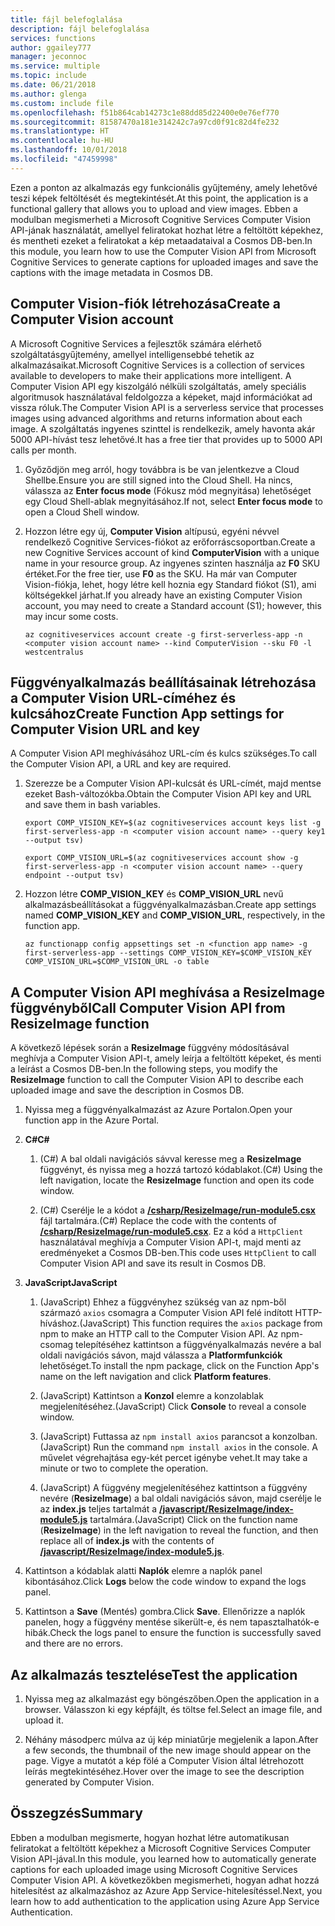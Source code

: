 ```yaml
---
title: fájl belefoglalása
description: fájl belefoglalása
services: functions
author: ggailey777
manager: jeconnoc
ms.service: multiple
ms.topic: include
ms.date: 06/21/2018
ms.author: glenga
ms.custom: include file
ms.openlocfilehash: f51b864cab14273c1e88dd85d22400e0e76ef770
ms.sourcegitcommit: 81587470a181e314242c7a97cd0f91c82d4fe232
ms.translationtype: HT
ms.contentlocale: hu-HU
ms.lasthandoff: 10/01/2018
ms.locfileid: "47459998"
---
```

<span data-ttu-id="aa030-103">Ezen a ponton az alkalmazás egy funkcionális gyűjtemény, amely lehetővé teszi képek feltöltését és megtekintését.</span><span class="sxs-lookup"><span data-stu-id="aa030-103">At this point, the application is a functional gallery that allows you to upload and view images.</span></span> <span data-ttu-id="aa030-104">Ebben a modulban megismerheti a Microsoft Cognitive Services Computer Vision API-jának használatát, amellyel feliratokat hozhat létre a feltöltött képekhez, és mentheti ezeket a feliratokat a kép metaadataival a Cosmos DB-ben.</span><span class="sxs-lookup"><span data-stu-id="aa030-104">In this module, you learn how to use the Computer Vision API from Microsoft Cognitive Services to generate captions for uploaded images and save the captions with the image metadata in Cosmos DB.</span></span>

## <a name="create-a-computer-vision-account"></a><span data-ttu-id="aa030-105">Computer Vision-fiók létrehozása</span><span class="sxs-lookup"><span data-stu-id="aa030-105">Create a Computer Vision account</span></span>

<span data-ttu-id="aa030-106">A Microsoft Cognitive Services a fejlesztők számára elérhető szolgáltatásgyűjtemény, amellyel intelligensebbé tehetik az alkalmazásaikat.</span><span class="sxs-lookup"><span data-stu-id="aa030-106">Microsoft Cognitive Services is a collection of services available to developers to make their applications more intelligent.</span></span> <span data-ttu-id="aa030-107">A Computer Vision API egy kiszolgáló nélküli szolgáltatás, amely speciális algoritmusok használatával feldolgozza a képeket, majd információkat ad vissza róluk.</span><span class="sxs-lookup"><span data-stu-id="aa030-107">The Computer Vision API is a serverless service that processes images using advanced algorithms and returns information about each image.</span></span> <span data-ttu-id="aa030-108">A szolgáltatás ingyenes szinttel is rendelkezik, amely havonta akár 5000 API-hívást tesz lehetővé.</span><span class="sxs-lookup"><span data-stu-id="aa030-108">It has a free tier that provides up to 5000 API calls per month.</span></span>

1. <span data-ttu-id="aa030-109">Győződjön meg arról, hogy továbbra is be van jelentkezve a Cloud Shellbe.</span><span class="sxs-lookup"><span data-stu-id="aa030-109">Ensure you are still signed into the Cloud Shell.</span></span> <span data-ttu-id="aa030-110">Ha nincs, válassza az **Enter focus mode** (Fókusz mód megnyitása) lehetőséget egy Cloud Shell-ablak megnyitásához.</span><span class="sxs-lookup"><span data-stu-id="aa030-110">If not, select **Enter focus mode** to open a Cloud Shell window.</span></span> 

1. <span data-ttu-id="aa030-111">Hozzon létre egy új, **Computer Vision** altípusú, egyéni névvel rendelkező Cognitive Services-fiókot az erőforráscsoportban.</span><span class="sxs-lookup"><span data-stu-id="aa030-111">Create a new Cognitive Services account of kind **ComputerVision** with a unique name in your resource group.</span></span> <span data-ttu-id="aa030-112">Az ingyenes szinten használja az **F0** SKU értéket.</span><span class="sxs-lookup"><span data-stu-id="aa030-112">For the free tier, use **F0** as the SKU.</span></span> <span data-ttu-id="aa030-113">Ha már van Computer Vision-fiókja, lehet, hogy létre kell hoznia egy Standard fiókot (S1), ami költségekkel járhat.</span><span class="sxs-lookup"><span data-stu-id="aa030-113">If you already have an existing Computer Vision account, you may need to create a Standard account (S1); however, this may incur some costs.</span></span>

    ```azurecli
    az cognitiveservices account create -g first-serverless-app -n <computer vision account name> --kind ComputerVision --sku F0 -l westcentralus
    ```


## <a name="create-function-app-settings-for-computer-vision-url-and-key"></a><span data-ttu-id="aa030-114">Függvényalkalmazás beállításainak létrehozása a Computer Vision URL-címéhez és kulcsához</span><span class="sxs-lookup"><span data-stu-id="aa030-114">Create Function App settings for Computer Vision URL and key</span></span>

<span data-ttu-id="aa030-115">A Computer Vision API meghívásához URL-cím és kulcs szükséges.</span><span class="sxs-lookup"><span data-stu-id="aa030-115">To call the Computer Vision API, a URL and key are required.</span></span>

1. <span data-ttu-id="aa030-116">Szerezze be a Computer Vision API-kulcsát és URL-címét, majd mentse ezeket Bash-változókba.</span><span class="sxs-lookup"><span data-stu-id="aa030-116">Obtain the Computer Vision API key and URL and save them in bash variables.</span></span>

    ```azurecli
    export COMP_VISION_KEY=$(az cognitiveservices account keys list -g first-serverless-app -n <computer vision account name> --query key1 --output tsv)
    ```
    ```azurecli
    export COMP_VISION_URL=$(az cognitiveservices account show -g first-serverless-app -n <computer vision account name> --query endpoint --output tsv)
    ```

1. <span data-ttu-id="aa030-117">Hozzon létre **COMP_VISION_KEY** és **COMP_VISION_URL** nevű alkalmazásbeállításokat a függvényalkalmazásban.</span><span class="sxs-lookup"><span data-stu-id="aa030-117">Create app settings named **COMP_VISION_KEY** and **COMP_VISION_URL**, respectively, in the function app.</span></span>

    ```azurecli
    az functionapp config appsettings set -n <function app name> -g first-serverless-app --settings COMP_VISION_KEY=$COMP_VISION_KEY COMP_VISION_URL=$COMP_VISION_URL -o table
    ```


## <a name="call-computer-vision-api-from-resizeimage-function"></a><span data-ttu-id="aa030-118">A Computer Vision API meghívása a ResizeImage függvényből</span><span class="sxs-lookup"><span data-stu-id="aa030-118">Call Computer Vision API from ResizeImage function</span></span>

<span data-ttu-id="aa030-119">A következő lépések során a **ResizeImage** függvény módosításával meghívja a Computer Vision API-t, amely leírja a feltöltött képeket, és menti a leírást a Cosmos DB-ben.</span><span class="sxs-lookup"><span data-stu-id="aa030-119">In the following steps, you modify the **ResizeImage** function to call the Computer Vision API to describe each uploaded image and save the description in Cosmos DB.</span></span>

1. <span data-ttu-id="aa030-120">Nyissa meg a függvényalkalmazást az Azure Portalon.</span><span class="sxs-lookup"><span data-stu-id="aa030-120">Open your function app in the Azure Portal.</span></span>

1. <span data-ttu-id="aa030-121">**C#**</span><span class="sxs-lookup"><span data-stu-id="aa030-121">**C#**</span></span>

    1. <span data-ttu-id="aa030-122">(C#) A bal oldali navigációs sávval keresse meg a **ResizeImage** függvényt, és nyissa meg a hozzá tartozó kódablakot.</span><span class="sxs-lookup"><span data-stu-id="aa030-122">(C#) Using the left navigation, locate the **ResizeImage** function and open its code window.</span></span>

    1. <span data-ttu-id="aa030-123">(C#) Cserélje le a kódot a [**/csharp/ResizeImage/run-module5.csx**](https://raw.githubusercontent.com/Azure-Samples/functions-first-serverless-web-application/master/csharp/ResizeImage/run-module5.csx) fájl tartalmára.</span><span class="sxs-lookup"><span data-stu-id="aa030-123">(C#) Replace the code with the contents of [**/csharp/ResizeImage/run-module5.csx**](https://raw.githubusercontent.com/Azure-Samples/functions-first-serverless-web-application/master/csharp/ResizeImage/run-module5.csx).</span></span> <span data-ttu-id="aa030-124">Ez a kód a `HttpClient` használatával meghívja a Computer Vision API-t, majd menti az eredményeket a Cosmos DB-ben.</span><span class="sxs-lookup"><span data-stu-id="aa030-124">This code uses `HttpClient` to call Computer Vision API and save its result in Cosmos DB.</span></span>

1. <span data-ttu-id="aa030-125">**JavaScript**</span><span class="sxs-lookup"><span data-stu-id="aa030-125">**JavaScript**</span></span>

    1. <span data-ttu-id="aa030-126">(JavaScript) Ehhez a függvényhez szükség van az npm-ből származó `axios` csomagra a Computer Vision API felé indított HTTP-híváshoz.</span><span class="sxs-lookup"><span data-stu-id="aa030-126">(JavaScript) This function requires the `axios` package from npm to make an HTTP call to the Computer Vision API.</span></span> <span data-ttu-id="aa030-127">Az npm-csomag telepítéséhez kattintson a függvényalkalmazás nevére a bal oldali navigációs sávon, majd válassza a **Platformfunkciók** lehetőséget.</span><span class="sxs-lookup"><span data-stu-id="aa030-127">To install the npm package, click on the Function App's name on the left navigation and click **Platform features**.</span></span>

    1. <span data-ttu-id="aa030-128">(JavaScript) Kattintson a **Konzol** elemre a konzolablak megjelenítéséhez.</span><span class="sxs-lookup"><span data-stu-id="aa030-128">(JavaScript) Click **Console** to reveal a console window.</span></span>

    1. <span data-ttu-id="aa030-129">(JavaScript) Futtassa az `npm install axios` parancsot a konzolban.</span><span class="sxs-lookup"><span data-stu-id="aa030-129">(JavaScript) Run the command `npm install axios` in the console.</span></span> <span data-ttu-id="aa030-130">A művelet végrehajtása egy-két percet igénybe vehet.</span><span class="sxs-lookup"><span data-stu-id="aa030-130">It may take a minute or two to complete the operation.</span></span>

    1. <span data-ttu-id="aa030-131">(JavaScript) A függvény megjelenítéséhez kattintson a függvény nevére (**ResizeImage**) a bal oldali navigációs sávon, majd cserélje le az **index.js** teljes tartalmát a [**/javascript/ResizeImage/index-module5.js**](https://raw.githubusercontent.com/Azure-Samples/functions-first-serverless-web-application/master/javascript/ResizeImage/index-module5.js) tartalmára.</span><span class="sxs-lookup"><span data-stu-id="aa030-131">(JavaScript) Click on the function name (**ResizeImage**) in the left navigation to reveal the function, and then replace all of **index.js** with the contents of [**/javascript/ResizeImage/index-module5.js**](https://raw.githubusercontent.com/Azure-Samples/functions-first-serverless-web-application/master/javascript/ResizeImage/index-module5.js).</span></span>

1. <span data-ttu-id="aa030-132">Kattintson a kódablak alatti **Naplók** elemre a naplók panel kibontásához.</span><span class="sxs-lookup"><span data-stu-id="aa030-132">Click **Logs** below the code window to expand the logs panel.</span></span>

1. <span data-ttu-id="aa030-133">Kattintson a **Save** (Mentés) gombra.</span><span class="sxs-lookup"><span data-stu-id="aa030-133">Click **Save**.</span></span> <span data-ttu-id="aa030-134">Ellenőrizze a naplók panelen, hogy a függvény mentése sikerült-e, és nem tapasztalhatók-e hibák.</span><span class="sxs-lookup"><span data-stu-id="aa030-134">Check the logs panel to ensure the function is successfully saved and there are no errors.</span></span>


## <a name="test-the-application"></a><span data-ttu-id="aa030-135">Az alkalmazás tesztelése</span><span class="sxs-lookup"><span data-stu-id="aa030-135">Test the application</span></span>

1. <span data-ttu-id="aa030-136">Nyissa meg az alkalmazást egy böngészőben.</span><span class="sxs-lookup"><span data-stu-id="aa030-136">Open the application in a browser.</span></span> <span data-ttu-id="aa030-137">Válasszon ki egy képfájlt, és töltse fel.</span><span class="sxs-lookup"><span data-stu-id="aa030-137">Select an image file, and upload it.</span></span>

1. <span data-ttu-id="aa030-138">Néhány másodperc múlva az új kép miniatűrje megjelenik a lapon.</span><span class="sxs-lookup"><span data-stu-id="aa030-138">After a few seconds, the thumbnail of the new image should appear on the page.</span></span> <span data-ttu-id="aa030-139">Vigye a mutatót a kép fölé a Computer Vision által létrehozott leírás megtekintéséhez.</span><span class="sxs-lookup"><span data-stu-id="aa030-139">Hover over the image to see the description generated by Computer Vision.</span></span>


## <a name="summary"></a><span data-ttu-id="aa030-140">Összegzés</span><span class="sxs-lookup"><span data-stu-id="aa030-140">Summary</span></span>

<span data-ttu-id="aa030-141">Ebben a modulban megismerte, hogyan hozhat létre automatikusan feliratokat a feltöltött képekhez a Microsoft Cognitive Services Computer Vision API-jával.</span><span class="sxs-lookup"><span data-stu-id="aa030-141">In this module, you learned how to automatically generate captions for each uploaded image using Microsoft Cognitive Services Computer Vision API.</span></span> <span data-ttu-id="aa030-142">A következőkben megismerheti, hogyan adhat hozzá hitelesítést az alkalmazáshoz az Azure App Service-hitelesítéssel.</span><span class="sxs-lookup"><span data-stu-id="aa030-142">Next, you learn how to add authentication to the application using Azure App Service Authentication.</span></span>
